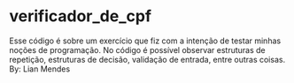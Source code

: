 # verificador_de_cpf
Esse código é sobre um exercício que fiz com a intenção de testar minhas noções de programação. 
No código é possível observar estruturas de repetição, estruturas de decisão, validação de entrada, entre outras coisas.
By: Lian Mendes
